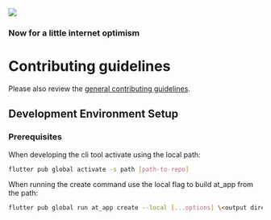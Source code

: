 <img src="https://atsign.dev/assets/img/@dev.png?sanitize=true">

### Now for a little internet optimism

# Contributing guidelines

Please also review the [general contributing guidelines](../CONTRIBUTING.md).

## Development Environment Setup

### Prerequisites

When developing the cli tool activate using the local path:
```sh
flutter pub global activate -s path [path-to-repo]
```

When running the create command use the local flag to build at_app from the path:
```sh
flutter pub global run at_app create --local [...options] \<output directory\>
```
